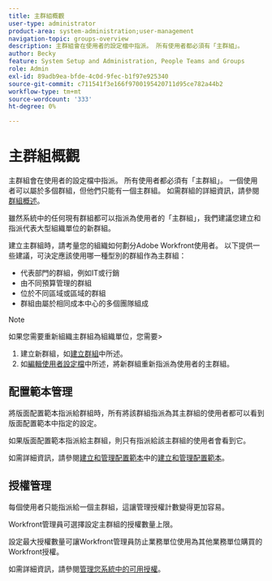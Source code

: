 ```yaml
---
title: 主群組概觀
user-type: administrator
product-area: system-administration;user-management
navigation-topic: groups-overview
description: 主群組會在使用者的設定檔中指派。 所有使用者都必須有「主群組」。
author: Becky
feature: System Setup and Administration, People Teams and Groups
role: Admin
exl-id: 89adb9ea-bfde-4c0d-9fec-b1f97e925340
source-git-commit: c711541f3e166f9700195420711d95ce782a44b2
workflow-type: tm+mt
source-wordcount: '333'
ht-degree: 0%

---
```


# 主群組概觀

主群組會在使用者的設定檔中指派。 所有使用者都必須有「主群組」。 一個使用者可以屬於多個群組，但他們只能有一個主群組。 如需群組的詳細資訊，請參閱[群組概述](../../../administration-and-setup/manage-groups/groups-overview/groups.md)。

雖然系統中的任何現有群組都可以指派為使用者的「主群組」，我們建議您建立和指派代表大型組織單位的新群組。

建立主群組時，請考量您的組織如何劃分Adobe Workfront使用者。 以下提供一些建議，可決定應該使用哪一種型別的群組作為主群組：

* 代表部門的群組，例如IT或行銷
* 由不同預算管理的群組
* 位於不同區域或區域的群組
* 群組由屬於相同成本中心的多個團隊組成

>[!NOTE]
>
>如果您需要重新組織主群組為組織單位，您需要>
>1. 建立新群組，如[建立群組](../../../administration-and-setup/manage-groups/create-and-manage-groups/create-a-group.md)中所述。
>1. 如[編輯使用者設定檔](../../../administration-and-setup/add-users/create-and-manage-users/edit-a-users-profile.md)中所述，將新群組重新指派為使用者的主群組。
>

## 配置範本管理

將版面配置範本指派給群組時，所有將該群組指派為其主群組的使用者都可以看到版面配置範本中指定的設定。

如果版面配置範本指派給主群組，則只有指派給該主群組的使用者會看到它。

如需詳細資訊，請參閱[建立和管理配置範本](../../../administration-and-setup/customize-workfront/use-layout-templates/create-and-manage-layout-templates.md)中的[建立和管理配置範本](../../../administration-and-setup/customize-workfront/use-layout-templates/create-and-manage-layout-templates.md)。

## 授權管理

每個使用者只能指派給一個主群組，這讓管理授權計數變得更加容易。

Workfront管理員可選擇設定主群組的授權數量上限。

設定最大授權數量可讓Workfront管理員防止業務單位使用為其他業務單位購買的Workfront授權。

如需詳細資訊，請參閱[管理您系統中的可用授權](../../../administration-and-setup/get-started-wf-administration/manage-available-licenses-in-your-system.md)。
